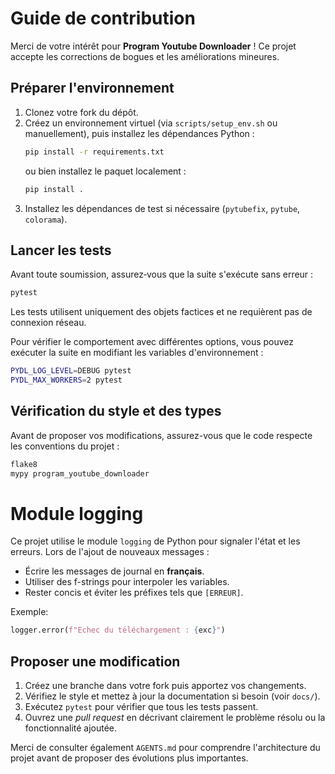 # Guide de contribution

Merci de votre intérêt pour **Program Youtube Downloader** ! Ce projet accepte les corrections de bogues et les améliorations mineures.

## Préparer l'environnement
1. Clonez votre fork du dépôt.
2. Créez un environnement virtuel (via `scripts/setup_env.sh` ou manuellement), puis installez les dépendances Python :
   ```bash
   pip install -r requirements.txt
   ```
   ou bien installez le paquet localement :
   ```bash
   pip install .
   ```
3. Installez les dépendances de test si nécessaire (`pytubefix`, `pytube`, `colorama`).

## Lancer les tests
Avant toute soumission, assurez‑vous que la suite s'exécute sans erreur :
```bash
pytest
```
Les tests utilisent uniquement des objets factices et ne requièrent pas de connexion réseau.

Pour vérifier le comportement avec différentes options, vous pouvez exécuter la suite en modifiant les variables d'environnement :

```bash
PYDL_LOG_LEVEL=DEBUG pytest
PYDL_MAX_WORKERS=2 pytest
```

## Vérification du style et des types

Avant de proposer vos modifications, assurez-vous que le code respecte les
conventions du projet :

```bash
flake8
mypy program_youtube_downloader
```


# Module logging
Ce projet utilise le module `logging` de Python pour signaler l'état et les erreurs. Lors de l'ajout de nouveaux messages :

- Écrire les messages de journal en **français**.
- Utiliser des f-strings pour interpoler les variables.
- Rester concis et éviter les préfixes tels que `[ERREUR]`.

Exemple:
```python
logger.error(f"Echec du téléchargement : {exc}")
```

## Proposer une modification
1. Créez une branche dans votre fork puis apportez vos changements.
2. Vérifiez le style et mettez à jour la documentation si besoin (voir `docs/`).
3. Exécutez `pytest` pour vérifier que tous les tests passent.
4. Ouvrez une *pull request* en décrivant clairement le problème résolu ou la fonctionnalité ajoutée.

Merci de consulter également `AGENTS.md` pour comprendre l'architecture du projet avant de proposer des évolutions plus importantes.
